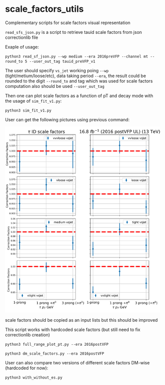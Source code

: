 # scale_factors_utils
Complementary scripts for scale factors visual representation 

`read_sfs_json.py` is a script to retrieve tauid scale factors from json correctionlib file

Exaple of usage:

```
python3 read_sf_json.py --wp medium --era 2016preVFP --channel mt --round_to 5 --user_out_tag tauid_preVFP_v1
```

The user should specify `vs_jet` working poing `--wp` (tight/metium/loose/etc), data taking period `--era`,
the result could be rounded to the digit `--round_to` and tag which was used for scale factors computation
also should be used `--user_out_tag`     


Then one can plot scale factors as a function of pT and decay mode with the usage of `sim_fit_v1.py`:

```
python3 sim_fit_v1.py
```

User can get the following pictures using previous command:

![plot](2016postVFP_scele_factors_pt.png)

scale factors should be copied as an input lists but this should be improved 

This script works with hardcoded scale factors (but still need to fix correctionlib creation)

```
python3 full_range_plot_pt.py --era 2016postVFP
```

```
python3 dm_scale_factors.py --era 2016postVFP
```

User can also compare two versions of different scale factors DM-wise (hardcoded for now):


```
python3 with_without_es.py
```
